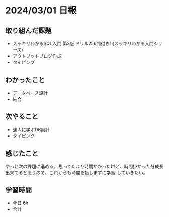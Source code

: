 # 2024/03/01 日報

## 取り組んだ課題
- スッキリわかるSQL入門 第3版 ドリル256問付き! (スッキリわかる入門シリーズ)
- アウトプットブログ作成
- タイピング

## わかったこと
- データベース設計
- 結合

## 次やること
- 達人に学ぶDB設計
- タイピング

## 感じたこと
やっと次の課題に進める。思ってたより時間かかったけど、時間掛かった分成長出来てると思うので、これからも時間を惜しまずに学習
していきたい。

## 学習時間
- 今日 6h
- 合計 
